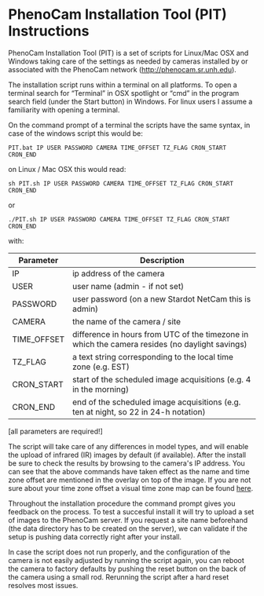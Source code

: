 # PhenoCam Installation Tool (PIT) Instructions

PhenoCam Installation Tool (PIT) is a set of scripts for Linux/Mac OSX and Windows taking care of the settings as needed by cameras installed by or associated with the PhenoCam network (http://phenocam.sr.unh.edu).

The installation script runs within a terminal on all platforms. To open a terminal search for “Terminal” in OSX spotlight or “cmd” in the program search field (under the Start button) in Windows. For linux users I assume a familiarity with opening a terminal.

On the command prompt of a terminal the scripts have the same syntax, in case of the windows script this would be:


	PIT.bat IP USER PASSWORD CAMERA TIME_OFFSET TZ_FLAG CRON_START CRON_END

on Linux / Mac OSX this would read:


	sh PIT.sh IP USER PASSWORD CAMERA TIME_OFFSET TZ_FLAG CRON_START CRON_END
or

	./PIT.sh IP USER PASSWORD CAMERA TIME_OFFSET TZ_FLAG CRON_START CRON_END

with:

Parameter     | Description                    	
------------- | ------------------------------ 	
IP	      | ip address of the camera 		
USER	      | user name (admin - if not set) 	
PASSWORD     | user password (on a new Stardot NetCam this is admin) 
CAMERA       | the name of the camera / site
TIME_OFFSET  | difference in hours from UTC of the timezone in which the camera resides (no daylight savings)
TZ_FLAG       | a text string corresponding to the local time zone (e.g. EST)
CRON_START    | start of the scheduled image acquisitions (e.g. 4 in the morning)
CRON_END    | end of the scheduled image acquisitions (e.g. ten at night, so 22 in 24-h notation)

[all parameters are required!]

The script will take care of any differences in model types, and will enable the upload of infrared (IR) images by default (if available). After the install be sure to check the results by browsing to the camera's IP address. You can see that the above commands have taken effect as the name and time zone offset are mentioned in the overlay on top of the image. If you are not sure about your time zone offset a visual time zone map can be found [here](http://www.timeanddate.com/time/map/).

Throughout the installation procedure the command prompt gives you feedback on the process. To test a succesful install it will try to upload a set of images to the PhenoCam server. If you request a site name beforehand (the data directory has to be created on the server), we can validate if the setup is pushing data correctly right after your install.

In case the script does not run properly, and the configuration of the camera is not easily adjusted by running the script again, you can reboot the camera to factory defaults by pushing the reset button on the back of the camera using a small rod. Rerunning the script after a hard reset resolves most issues.
